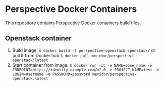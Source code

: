 # Perspective Docker Containers
This repository contains Perspective [Docker](http://docker.com/) containers build files.

## Openstack container
1. Build image: ```$ docker build -t perspective-openstack openstack/``` or pull it from Docker hub ```$ docker pull meridor/perspective-openstack:latest```
2. Start container from image: ```$ docker run -it -e NAME=some_name -e ENDPOINT=https://identity.example.com/v2.0 -e PROJECT_NAME=test -e LOGIN=username -e PASSWORD=password meridor/perspective-openstack:latest```
